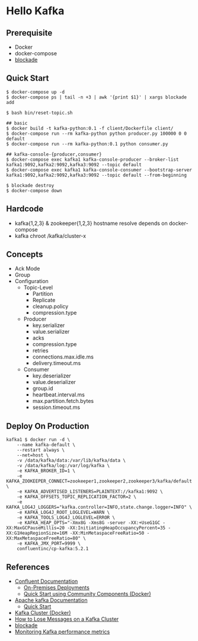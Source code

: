 Hello Kafka
=======

## Prerequisite

+ Docker
+ docker-compose
+ [blockade](http://blockade.worstcase.io/en/latest/index.html)

## Quick Start

```
$ docker-compose up -d
$ docker-compose ps | tail -n +3 | awk '{print $1}' | xargs blockade add
```

```
$ bash bin/reset-topic.sh
```

```
## basic
$ docker build -t kafka-python:0.1 -f client/Dockerfile client/
$ docker-compose run --rm kafka-python python producer.py 100000 0 0 default
$ docker-compose run --rm kafka-python:0.1 python consumer.py

## kafka-console-{producer,consumer}
$ docker-compose exec kafka1 kafka-console-producer --broker-list kafka1:9092,kafka2:9092,kafka3:9092 --topic default
$ docker-compose exec kafka1 kafka-console-consumer --bootstrap-server kafka1:9092,kafka2:9092,kafka3:9092 --topic default --from-beginning
```

```
$ blockade destroy
$ docker-compose down
```

## Hardcode

+ kafka{1,2,3} & zookeeper{1,2,3} hostname resolve depends on docker-compose
+ kafka chroot /kafka/cluster-x

## Concepts

+ Ack Mode
+ Group
+ Configuration
    + Topic-Level
        + Partition
        + Replicate
        + cleanup.policy
        + compression.type
    + Producer
        + key.serializer
        + value.serializer
        + acks
        + compression.type
        + retries
        + connections.max.idle.ms
        + delivery.timeout.ms
    + Consumer
        + key.deserializer
        + value.deserializer
        + group.id
        + heartbeat.interval.ms
        + max.partition.fetch.bytes
        + session.timeout.ms

## Deploy On Production

```
kafka1 $ docker run -d \
    --name kafka-default \
    --restart always \
    --net=host \
    -v /data/kafka/data:/var/lib/kafka/data \
    -v /data/kafka/log:/var/log/kafka \
    -e KAFKA_BROKER_ID=1 \
    -e KAFKA_ZOOKEEPER_CONNECT=zookeeper1,zookeeper2,zookeeper3/kafka/default \
    -e KAFKA_ADVERTISED_LISTENERS=PLAINTEXT://kafka1:9092 \
    -e KAFKA_OFFSETS_TOPIC_REPLICATION_FACTOR=2 \
    -e KAFKA_LOG4J_LOGGERS="kafka.controller=INFO,state.change.logger=INFO" \
    -e KAFKA_LOG4J_ROOT_LOGLEVEL=WARN \
    -e KAFKA_TOOLS_LOG4J_LOGLEVEL=ERROR \
    -e KAFKA_HEAP_OPTS="-Xmx8G -Xms8G -server -XX:+UseG1GC -XX:MaxGCPauseMillis=20 -XX:InitiatingHeapOccupancyPercent=35 -XX:G1HeapRegionSize=16M -XX:MinMetaspaceFreeRatio=50 -XX:MaxMetaspaceFreeRatio=80" \
    -e KAFKA_JMX_PORT=9999 \
    confluentinc/cp-kafka:5.2.1
```

## References

+ [Confluent Documentation](https://docs.confluent.io/current/)
    + [On-Premises Deployments](https://docs.confluent.io/current/installation/installing_cp/index.html)
    + [Quick Start using Community Components (Docker)](https://docs.confluent.io/current/quickstart/cos-docker-quickstart.html)
+ [Apache kafka Documentation](https://kafka.apache.org/)
    + [Quick Start](https://kafka.apache.org/quickstart)
+ [Kafka Cluster (Docker)](https://github.com/confluentinc/cp-docker-images/blob/master/examples/kafka-cluster/docker-compose.yml)
+ [How to Lose Messages on a Kafka Cluster](https://github.com/Vanlightly/ChaosTestingCode/tree/master/Kafka)
+ [blockade](https://blockade.worstcase.io)
+ [Monitoring Kafka performance metrics](https://www.datadoghq.com/blog/monitoring-kafka-performance-metrics/)
